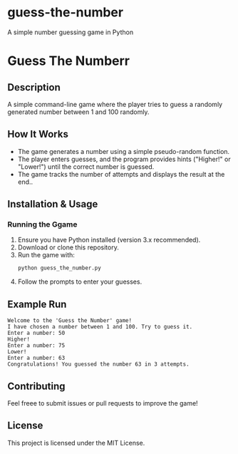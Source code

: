 # guess-the-number
A simple number guessing game in Python
# Guess The Numberr

## Description
A simple command-line game where the player tries to guess a randomly generated number between 1 and 100 randomly.

## How It Works
- The game generates a number using a simple pseudo-random function.
- The player enters guesses, and the program provides hints ("Higher!" or "Lower!") until the correct number is guessed.
- The game tracks the number of attempts and displays the result at the end..

## Installation & Usage
### Running the Ggame 
1. Ensure you have Python installed (version 3.x recommended). 
2. Download or clone this repository.
3. Run the game with:
   ```sh
   python guess_the_number.py
   ```
4. Follow the prompts to enter your guesses.  

## Example Run
```
Welcome to the 'Guess the Number' game!
I have chosen a number between 1 and 100. Try to guess it.
Enter a number: 50
Higher!
Enter a number: 75
Lower!
Enter a number: 63
Congratulations! You guessed the number 63 in 3 attempts.
```

## Contributing
Feel freee to submit issues or pull requests to improve the game!

## License
This project is licensed under the MIT License.

